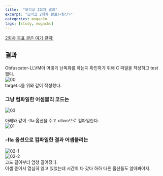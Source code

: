 ```yaml
---
title:  "모각코 2회차 결과"
excerpt: "모각코 2회차 완료!<br/>"
categories: mogacko
tags: [study, mogacko]
--- 
```

[2회차 목표 글은 여기 클릭!](https://realcrystal.github.io/mogacko/2020/07/01/mgk_02_a.html)  
## 결과 
Obfuscator-LLVM이 어떻게 난독화를 하는지 확인하기 위해 C 파일을 작성하고 test했다.  
![00](https://user-images.githubusercontent.com/26894351/86900272-14429200-c146-11ea-8f4b-71015b988ab5.JPG)  
target.c를 위와 같이 작성했다.  

### 그냥 컴파일한 어셈블리 코드는
![03](https://user-images.githubusercontent.com/26894351/86900689-9cc13280-c146-11ea-81cd-cfe9f122cf01.JPG)  

아래와 같이 -fla 옵션을 주고 ollvm으로 컴파일한다.  
![01](https://user-images.githubusercontent.com/26894351/86900808-c5e1c300-c146-11ea-80b0-da1da118ef3a.JPG)  

### -fla 옵션으로 컴파일한 결과 어셈블리는
![02-1](https://user-images.githubusercontent.com/26894351/86900984-fa557f00-c146-11ea-9f89-8f2407d18a10.JPG)  
![02-2](https://user-images.githubusercontent.com/26894351/86901001-fd506f80-c146-11ea-8d8e-2c6b18eff636.JPG)  
코드 길이부터 엄청 길어졌다.  
어셈 뜯어서 열심히 읽고 있었는데 시간이 다 갔다 하하 다른 옵션들도 알아봐야지.  
